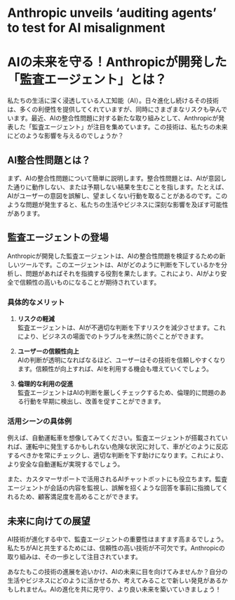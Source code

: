 # Anthropic unveils ‘auditing agents’ to test for AI misalignment

# AIの未来を守る！Anthropicが開発した「監査エージェント」とは？

私たちの生活に深く浸透している人工知能（AI）。日々進化し続けるその技術は、多くの利便性を提供してくれていますが、同時にさまざまなリスクも孕んでいます。最近、AIの整合性問題に対する新たな取り組みとして、Anthropicが発表した「監査エージェント」が注目を集めています。この技術は、私たちの未来にどのような影響を与えるのでしょうか？

## AI整合性問題とは？

まず、AIの整合性問題について簡単に説明します。整合性問題とは、AIが意図した通りに動作しない、または予期しない結果を生むことを指します。たとえば、AIがユーザーの意図を誤解し、望ましくない行動を取ることがあるのです。このような問題が発生すると、私たちの生活やビジネスに深刻な影響を及ぼす可能性があります。

## 監査エージェントの登場

Anthropicが開発した監査エージェントは、AIの整合性問題を検証するための新しいツールです。このエージェントは、AIがどのように判断を下しているかを分析し、問題があればそれを指摘する役割を果たします。これにより、AIがより安全で信頼性の高いものになることが期待されています。

### 具体的なメリット

1. **リスクの軽減**  
   監査エージェントは、AIが不適切な判断を下すリスクを減少させます。これにより、ビジネスの場面でのトラブルを未然に防ぐことができます。

2. **ユーザーの信頼性向上**  
   AIの判断が透明になればなるほど、ユーザーはその技術を信頼しやすくなります。信頼性が向上すれば、AIを利用する機会も増えていくでしょう。

3. **倫理的な利用の促進**  
   監査エージェントはAIの判断を厳しくチェックするため、倫理的に問題のある行動を早期に検出し、改善を促すことができます。

### 活用シーンの具体例

例えば、自動運転車を想像してみてください。監査エージェントが搭載されていれば、運転中に発生するかもしれない危険な状況に対して、車がどのように反応するべきかを常にチェックし、適切な判断を下す助けになります。これにより、より安全な自動運転が実現するでしょう。

また、カスタマーサポートで活用されるAIチャットボットにも役立ちます。監査エージェントが会話の内容を監視し、誤解を招くような回答を事前に指摘してくれるため、顧客満足度を高めることができます。

## 未来に向けての展望

AI技術が進化する中で、監査エージェントの重要性はますます高まるでしょう。私たちがAIと共生するためには、信頼性の高い技術が不可欠です。Anthropicの取り組みは、その一歩として注目されています。

あなたもこの技術の進展を追いかけ、AIの未来に目を向けてみませんか？自分の生活やビジネスにどのように活かせるか、考えてみることで新しい発見があるかもしれません。AIの進化を共に見守り、より良い未来を築いていきましょう！